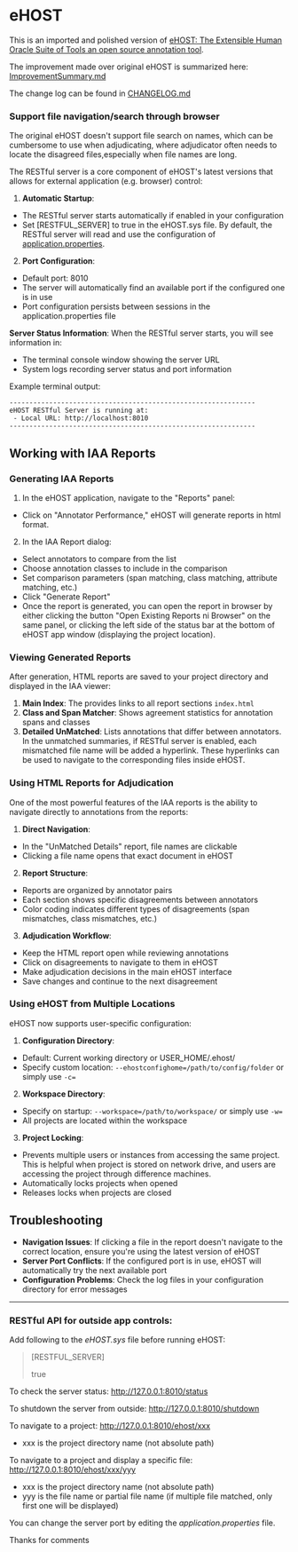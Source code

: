 # eHOST

This is an imported and polished version of [eHOST: The Extensible Human Oracle Suite of Tools an open source annotation tool](https://code.google.com/archive/p/ehost/).

The improvement made over original eHOST is summarized here: [ImprovementSummary.md](ImprovementSummary.md)

The change log can be found in [CHANGELOG.md](CHANGELOG.md)

### Support file navigation/search through browser
The original eHOST doesn't support file search on names, which can be cumbersome to use when adjudicating, where adjudicator 
often needs to locate the disagreed files,especially when file names are long. 

The RESTful server is a core component of eHOST's latest versions that allows for external application (e.g. browser) control:
1. **Automatic Startup**:
  - The RESTful server starts automatically if enabled in your configuration
  - Set [RESTFUL_SERVER] to true in the eHOST.sys file. By default, the RESTful server will read and use the configuration of [application.properties](application.properties).

2. **Port Configuration**:
  - Default port: 8010
  - The server will automatically find an available port if the configured one is in use
  - Port configuration persists between sessions in the application.properties file

**Server Status Information**:  When the RESTful server starts, you will see information in:
- The terminal console window showing the server URL
- System logs recording server status and port information

Example terminal output:
``` 
--------------------------------------------------------------
eHOST RESTful Server is running at:
 - Local URL: http://localhost:8010
--------------------------------------------------------------
```
## Working with IAA Reports
### Generating IAA Reports
1. In the eHOST application, navigate to the "Reports" panel:
  - Click on "Annotator Performance," eHOST will generate reports in html format.

2. In the IAA Report dialog:
  - Select annotators to compare from the list
  - Choose annotation classes to include in the comparison
  - Set comparison parameters (span matching, class matching, attribute matching, etc.)
  - Click "Generate Report"
  - Once the report is generated, you can open the report in browser by either clicking the button "Open Existing Reports ni Browser" on the same panel, or clicking the left side of the status bar at the bottom of eHOST app window (displaying the project location).


### Viewing Generated Reports
After generation, HTML reports are saved to your project directory and displayed in the IAA viewer:
1. **Main Index**: The provides links to all report sections `index.html`
2. **Class and Span Matcher**: Shows agreement statistics for annotation spans and classes
3. **Detailed UnMatched**: Lists annotations that differ between annotators. In the unmatched summaries, if RESTful server is enabled, each mismatched file name will be added a hyperlink. These hyperlinks can be used to navigate to the corresponding files inside eHOST.

### Using HTML Reports for Adjudication
One of the most powerful features of the IAA reports is the ability to navigate directly to annotations from the reports:
1. **Direct Navigation**:
  - In the "UnMatched Details" report, file names are clickable
  - Clicking a file name opens that exact document in eHOST

2. **Report Structure**:
  - Reports are organized by annotator pairs
  - Each section shows specific disagreements between annotators
  - Color coding indicates different types of disagreements (span mismatches, class mismatches, etc.)

3. **Adjudication Workflow**:
  - Keep the HTML report open while reviewing annotations
  - Click on disagreements to navigate to them in eHOST
  - Make adjudication decisions in the main eHOST interface
  - Save changes and continue to the next disagreement

### Using eHOST from Multiple Locations
eHOST now supports user-specific configuration:
1. **Configuration Directory**:
  - Default: Current working directory or USER_HOME/.ehost/
  - Specify custom location: `--ehostconfighome=/path/to/config/folder` or simply use `-c=`

2. **Workspace Directory**:
  - Specify on startup: `--workspace=/path/to/workspace/` or simply use `-w=`
  - All projects are located within the workspace

3. **Project Locking**:
  - Prevents multiple users or instances from accessing the same project. This is helpful when project is stored on network drive, and users are accessing the project through difference machines.
  - Automatically locks projects when opened
  - Releases locks when projects are closed

## Troubleshooting
- **Navigation Issues**: If clicking a file in the report doesn't navigate to the correct location, ensure you're using the latest version of eHOST
- **Server Port Conflicts**: If the configured port is in use, eHOST will automatically try the next available port
- **Configuration Problems**: Check the log files in your configuration directory for error messages

******
### RESTful API for outside app controls:

Add following to the *eHOST.sys* file before running eHOST:
> [RESTFUL_SERVER]
>
> true

To check the server status:
http://127.0.0.1:8010/status

To shutdown the server from outside:
http://127.0.0.1:8010/shutdown

To navigate to a project:
http://127.0.0.1:8010/ehost/xxx
* xxx is the project directory name (not absolute path)

To navigate to a project and display a specific file:
http://127.0.0.1:8010/ehost/xxx/yyy
* xxx is the project directory name (not absolute path)
* yyy is the file name or partial file name (if multiple file matched, only first one will be displayed)

You can change the server port by editing the *application.properties* file.

Thanks for comments
